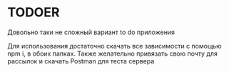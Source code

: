 # TODOER

Довольно таки не сложный вариант to do приложения

Для использования достаточно скачать все зависимости с помощью npm i, в обоих папках.
Также желательно привязать свою почту для рассылок и скачать Postman для теста сервера